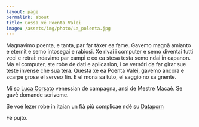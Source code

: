 ```yaml
---
layout: page
permalink: about
title: Cossa xé Poenta Valei
image: /assets/img/photo/La_polenta.jpg
---
```


Magnavimo poenta, e tanta, par far tàxer ea fame. Gavemo magnà amianto e eternit e semo intosegai e rabiosi. Xe rivai i computer e semo diventai tutti veci e retrai: ndavimo par campi e co ea stesa testa semo ndai in capanon. Ma el computer, ste robe de dati e aplicasion, i xe versóri da far girar sue teste invense che sua tera. Questa xe ea Poenta Valei, gavemo ancora e scarpe grose el serveo fin. E el mona sa tuto, el saggio no sa gnente.

Mi so [Luca Corsato](https://lucacorsato.com/) venessian de campagna, ansi de Mestre Macaè. Se gavè domande scriveme.

Se voé lezer robe in itaian un fià più complicae ndé su [Dataporn](https://dataporn.me)

Fé pujto.
